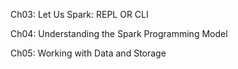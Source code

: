 Ch03: Let Us Spark: REPL OR CLI

Ch04: Understanding the Spark Programming Model

Ch05: Working with Data and Storage